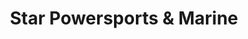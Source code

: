 ---
title: "Star Powersports & Marine"
url: /knoxville/star-powersports-und-marine/
shop: Allgemein
---
